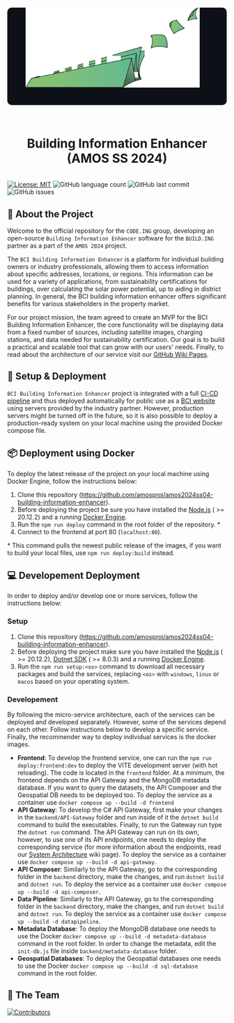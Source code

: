 <div align="center">
  <div align="center" style="background-color:#0d1117; padding-bottom: 20px; border-radius:10px">
    <picture>
        <source media="(prefers-color-scheme: dark)" srcset="https://github.com/amosproj/amos2024ss04-building-information-enhancer/blob/main/Deliverables/sprint-01/team-logo.png?raw=true">
        <source media="(prefers-color-scheme: light)" srcset="https://github.com/amosproj/amos2024ss04-building-information-enhancer/blob/main/Deliverables/sprint-01/team-logo-black.png?raw=true">
        <img src="https://github.com/amosproj/amos2024ss04-building-information-enhancer/blob/main/Deliverables/sprint-01/team-logo.png?raw=true" width="400" alt="Code.ing Group Logo">
    </picture>
    </br>
  </div>
  <h1 style="padding:15px;border-bottom: 0;">Building Information Enhancer (AMOS SS 2024)</h1>
</div>

[![License: MIT](https://img.shields.io/badge/License-MIT-green.svg)](https://opensource.org/licenses/MIT)
![GitHub language count](https://img.shields.io/github/languages/count/amosproj/amos2024ss04-building-information-enhancer)
![GitHub last commit](https://img.shields.io/github/last-commit/amosproj/amos2024ss04-building-information-enhancer)
![GitHub issues](https://img.shields.io/github/issues/amosproj/amos2024ss04-building-information-enhancer)

## 📢 About the Project

Welcome to the official repository for the `CODE.ING` group, developing an open-source `Building Information Enhancer` software for the `BUILD.ING` partner as a part of the `AMOS 2024` project.

The `BCI Building Information Enhancer` is a platform for individual building owners or industry professionals, allowing them to access information about specific addresses, locations, or regions. This information can be used for a variety of applications, from sustainability certifications for buildings, over calculating the solar power potential, up to aiding in district planning. In general, the BCI building information enhancer offers significant benefits for various stakeholders in the property market.

For our project mission, the team agreed to create an MVP for the BCI Building Information Enhancer, the core functionality will be displaying data from a fixed number of sources, including satellite images, charging stations, and data needed for sustainability certification. Our goal is to build a practical and scalable tool that can grow with our users' needs. Finally, to read about the architecture of our service visit our [GitHub Wiki Pages](https://github.com/amosproj/amos2024ss04-building-information-enhancer/wiki).

## 🚀 Setup & Deployment

`BCI Building Information Enhancer` project is integrated with a full [CI-CD pipeline](https://github.com/amosproj/amos2024ss04-building-information-enhancer/wiki/CI%E2%80%90CD-Pipeline) and thus deployed automatically for public use as a [BCI website](http://prod.amos.b-ci.de/) using servers provided by the industry partner. However, production servers might be turned off in the future, so it is also possible to deploy a production-ready system on your local machine using the provided Docker compose file.

## 📦 Deployment using Docker

To deploy the latest release of the project on your local machine using Docker Engine, follow the instructions below:

1. Clone this repository (https://github.com/amosproj/amos2024ss04-building-information-enhancer).
2. Before deploying the project be sure you have installed the [Node.js](https://nodejs.org/en) ( >= 20.12.2) and a running [Docker Engine](https://docs.docker.com/engine/install/).
3. Run the `npm run deploy` command in the root folder of the repository. \*
4. Connect to the frontend at port 80 (`localhost:80`).

\* This command pulls the newest public release of the images, if you want to build your local files, use `npm run deploy:build` instead.

## 💻 Developement Deployment

In order to deploy and/or develop one or more services, follow the instructions below:

### Setup

1. Clone this repository (https://github.com/amosproj/amos2024ss04-building-information-enhancer).
2. Before deploying the project make sure you have installed the [Node.js](https://nodejs.org/en) ( >= 20.12.2), [Dotnet SDK](https://dotnet.microsoft.com/en-us/download) ( >= 8.0.3) and a running [Docker Engine](https://docs.docker.com/engine/install/).
3. Run the `npm run setup:<os>` command to download all necessary packages and build the services, replacing `<os>` with `windows`, `linux` or `macos` based on your operating system.

### Developement

By following the micro-service architecture, each of the services can be deployed and developed separately. However, some of the services depend on each other. Follow instructions below to develop a specific service. Finally, the recommender way to deploy individual services is the docker images.

- **Frontend**: To develop the frontend service, one can run the `npm run deploy:frontend:dev` to deploy the VITE development server (with hot reloading). The code is located in the `frontend` folder. At a minimum, the frontend depends on the API Gateway and the MongoDB metadata database. If you want to query the datasets, the API Composer and the Geospatial DB needs to be deployed too. To deploy the service as a container use `docker compose up --build -d frontend`
- **API Gateway**: To develop the C# API Gateway, first make your changes in the `backend/API-Gateway` folder and run inside of it the `dotnet build` command to build the executables. Finally, to run the Gateway run type the `dotnet run` command. The API Gateway can run on its own, however, to use one of its API endpoints, one needs to deploy the corresponding service (for more information about the endpoints, read our [System Architecture](https://github.com/amosproj/amos2024ss04-building-information-enhancer/wiki/System-Architecture) wiki page). To deploy the service as a container use `docker compose up --build -d api-gateway`.
- **API Composer**: Similarly to the API Gateway, go to the corresponding folder in the `backend` directory, make the changes, and run `dotnet build` and `dotnet run`. To deploy the service as a container use `docker compose up --build -d api-composer`.
- **Data Pipeline**: Similarly to the API Gateway, go to the corresponding folder in the `backend` directory, make the changes, and run `dotnet build` and `dotnet run`. To deploy the service as a container use `docker compose up --build -d datapipeline`.
- **Metadata Database**: To deploy the MongoDB database one needs to use the Docker `docker compose up --build -d metadata-database` command in the root folder. In order to change the metadata, edit the `init-db.js` file inside `backend/metadata-database` folder.
- **Geospatial Databases**: To deploy the Geospatial databases one needs to use the Docker `docker compose up --build -d sql-database` command in the root folder.

## 👥 The Team

[![Contributors](https://contrib.rocks/image?repo=amosproj/amos2024ss04-building-information-enhancer)](https://github.com/amosproj/amos2024ss04-building-information-enhancer/graphs/contributors)
